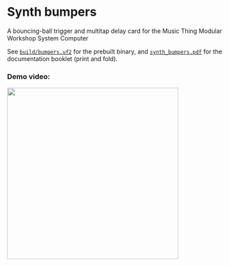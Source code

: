# Synth bumpers

A bouncing-ball trigger and multitap delay card for the Music Thing Modular Workshop System Computer

See [`build/bumpers.uf2`](./build/bumpers.uf2) for the prebuilt binary, and [`synth_bumpers.pdf`](./synth_bumpers.pdf) for the documentation booklet (print and fold).

### Demo video:
<div align="left">
      <a href="https://youtube.com/watch/?v=MvxuzqFLGJM">
         <img src="https://i.ytimg.com/vi_webp/MvxuzqFLGJM/maxresdefault.webp" style="width:400px">
      </a>
</div>
